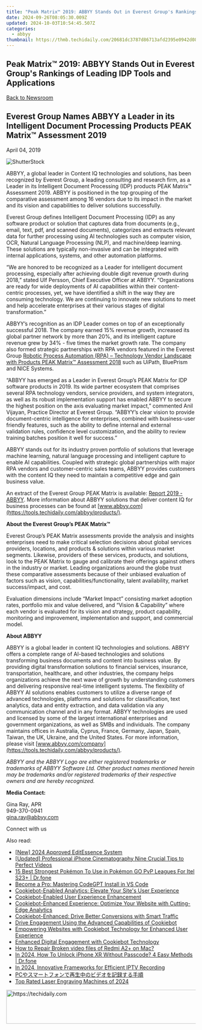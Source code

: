 ```yaml
---
title: "Peak Matrix™ 2019: ABBYY Stands Out in Everest Group's Rankings of Leading IDP Tools and Applications"
date: 2024-09-26T08:05:30.009Z
updated: 2024-10-03T10:54:45.507Z
categories:
  - abbyy
thumbnail: https://thmb.techidaily.com/20681dc3787d86713afd2395e0942d0819f5bca12434956d1fe5521df7d6718e.jpg
---
```


## Peak Matrix™ 2019: ABBYY Stands Out in Everest Group's Rankings of Leading IDP Tools and Applications

[Back to Newsroom](https://tools.techidaily.com/abbyy/products/)

## Everest Group Names ABBYY a Leader in its Intelligent Document Processing Products PEAK Matrix™ Assessment 2019

April 04, 2019

![ShutterStock](https://content.abbyy.com/-/media/project/abbyy/abbyy/branchtemplates/shutterstock_1272462163_1296-x-729.jpg?h=729&iar=0&w=1296)

ABBYY, a global leader in Content IQ technologies and solutions, has been recognized by Everest Group, a leading consulting and research firm, as a Leader in its Intelligent Document Processing (IDP) products PEAK Matrix™ Assessment 2019\. ABBYY is positioned in the top grouping of the comparative assessment among 16 vendors due to its impact in the market and its vision and capabilities to deliver solutions successfully.

Everest Group defines Intelligent Document Processing (IDP) as any software product or solution that captures data from documents (e.g., email, text, pdf, and scanned documents), categorizes and extracts relevant data for further processing using AI technologies such as computer vision, OCR, Natural Language Processing (NLP), and machine/deep learning. These solutions are typically non-invasive and can be integrated with internal applications, systems, and other automation platforms.

“We are honored to be recognized as a Leader for intelligent document processing, especially after achieving double digit revenue growth during 2018,” stated Ulf Persson, Chief Executive Officer at ABBYY. “Organizations are ready for wide deployments of AI capabilities within their content-centric processes, yet, we have identified a shift in the way they are consuming technology. We are continuing to innovate new solutions to meet and help accelerate enterprises at their various stages of digital transformation.”

ABBYY’s recognition as an IDP Leader comes on top of an exceptionally successful 2018\. The company earned 15% revenue growth, increased its global partner network by more than 20%, and its intelligent capture revenue grew by 34% - five times the market growth rate. The company also formed strategic partnerships with RPA vendors featured in the Everest Group [Robotic Process Automation (RPA) – Technology Vendor Landscape with Products PEAK Matrix™ Assessment 2018](https://www2.everestgrp.com/reportaction/EGR-2018-38-R-2595/Marketing "Robotic Process Automation (RPA) – Technology Vendor Landscape with Products PEAK Matrix™ Assessment 2018") such as UiPath, BluePrism and NICE Systems.

“ABBYY has emerged as a Leader in Everest Group’s PEAK Matrix for IDP software products in 2019\. Its wide partner ecosystem that comprises several RPA technology vendors, service providers, and system integrators, as well as its robust implementation support has enabled ABBYY to secure the highest position on the axis evaluating market impact,” commented Anil Vijayan, Practice Director at Everest Group. “ABBYY’s clear vision to provide document-centric intelligence for enterprises, combined with business-user friendly features, such as the ability to define internal and external validation rules, confidence level customization, and the ability to review training batches position it well for success.”

ABBYY stands out for its industry proven portfolio of solutions that leverage machine learning, natural language processing and intelligent capture to enable AI capabilities. Coupled with strategic global partnerships with major RPA vendors and customer-centric sales teams, ABBYY provides customers with the content IQ they need to maintain a competitive edge and gain business value.

An extract of the Everest Group PEAK Matrix is available: [Report 2019 - ABBYY](https://tools.techidaily.com/abbyy/products/). More information about ABBYY solutions that deliver content IQ for business processes can be found at [www.abbyy.com](https://tools.techidaily.com/abbyy/products/).

  
**About the Everest Group’s PEAK Matrix™**

Everest Group’s PEAK Matrix assessments provide the analysis and insights enterprises need to make critical selection decisions about global services providers, locations, and products & solutions within various market segments. Likewise, providers of these services, products, and solutions, look to the PEAK Matrix to gauge and calibrate their offerings against others in the industry or market. Leading organizations around the globe trust these comparative assessments because of their unbiased evaluation of factors such as vision, capabilities/functionality, talent availability, market success/impact, and cost.

Evaluation dimensions include “Market Impact” consisting market adoption rates, portfolio mix and value delivered, and “Vision & Capability” where each vendor is evaluated for its vision and strategy, product capability, monitoring and improvement, implementation and support, and commercial model.

  
**About ABBYY**

ABBYY is a global leader in content IQ technologies and solutions. ABBYY offers a complete range of AI-based technologies and solutions transforming business documents and content into business value. By providing digital transformation solutions to financial services, insurance, transportation, healthcare, and other industries, the company helps organizations achieve the next wave of growth by understanding customers and delivering responsive real-time intelligent systems. The flexibility of ABBYY AI solutions enables customers to utilize a diverse range of advanced technologies, platforms and solutions for classification, text analytics, data and entity extraction, and data validation via any communication channel and in any format. ABBYY technologies are used and licensed by some of the largest international enterprises and government organizations, as well as SMBs and individuals. The company maintains offices in Australia, Cyprus, France, Germany, Japan, Spain, Taiwan, the UK, Ukraine, and the United States. For more information, please visit [www.abbyy.com/company](https://tools.techidaily.com/abbyy/products/).

_ABBYY and the ABBYY Logo are either registered trademarks or trademarks of ABBYY Software Ltd. Other product names mentioned herein may be trademarks and/or registered trademarks of their respective owners and are hereby recognized._

  
**Media Contact:**

Gina Ray, APR  
949-370-0941  
gina.ray@abbyy.com  
  
Connect with us

<ins class="adsbygoogle"
     style="display:block"
     data-ad-format="autorelaxed"
     data-ad-client="ca-pub-7571918770474297"
     data-ad-slot="1223367746"></ins>

<ins class="adsbygoogle"
     style="display:block"
     data-ad-client="ca-pub-7571918770474297"
     data-ad-slot="8358498916"
     data-ad-format="auto"
     data-full-width-responsive="true"></ins>

<span class="atpl-alsoreadstyle">Also read:</span>
<div><ul>
<li><a href="https://facebook-video-footage.techidaily.com/new-2024-approved-editessence-system/"><u>[New] 2024 Approved EditEssence System</u></a></li>
<li><a href="https://extra-approaches.techidaily.com/updated-professional-iphone-cinematography-nine-crucial-tips-to-perfect-videos/"><u>[Updated] Professional iPhone Cinematography Nine Crucial Tips to Perfect Videos</u></a></li>
<li><a href="https://android-pokemon-go.techidaily.com/15-best-strongest-pokemon-to-use-in-pokemon-go-pvp-leagues-for-itel-s23plus-drfone-by-drfone-virtual-android/"><u>15 Best Strongest Pokémon To Use in Pokémon GO PvP Leagues For Itel S23+ | Dr.fone</u></a></li>
<li><a href="https://tech-hub.techidaily.com/become-a-pro-mastering-codegpt-install-in-vs-code/"><u>Become a Pro: Mastering CodeGPT Install in VS Code</u></a></li>
<li><a href="https://solve-popular.techidaily.com/cookiebot-enabled-analytics-elevate-your-sites-user-experience/"><u>Cookiebot-Enabled Analytics: Elevate Your Site's User Experience</u></a></li>
<li><a href="https://solve-popular.techidaily.com/cookiebot-enabled-user-experience-enhancement/"><u>Cookiebot-Enabled User Experience Enhancement</u></a></li>
<li><a href="https://solve-popular.techidaily.com/cookiebot-enhanced-experience-optimize-your-website-with-cutting-edge-analytics/"><u>Cookiebot-Enhanced Experience: Optimize Your Website with Cutting-Edge Analytics</u></a></li>
<li><a href="https://solve-popular.techidaily.com/cookiebot-enhanced-drive-better-conversions-with-smart-traffic/"><u>Cookiebot-Enhanced: Drive Better Conversions with Smart Traffic</u></a></li>
<li><a href="https://solve-popular.techidaily.com/drive-engagement-using-the-advanced-capabilities-of-cookiebot/"><u>Drive Engagement Using the Advanced Capabilities of Cookiebot</u></a></li>
<li><a href="https://solve-popular.techidaily.com/empowering-websites-with-cookiebot-technology-for-enhanced-user-experience/"><u>Empowering Websites with Cookiebot Technology for Enhanced User Experience</u></a></li>
<li><a href="https://solve-popular.techidaily.com/enhanced-digital-engagement-with-cookiebot-technology/"><u>Enhanced Digital Engagement with Cookiebot Technology</u></a></li>
<li><a href="https://blog-min.techidaily.com/how-to-repair-broken-video-files-of-redmi-a2plus-on-mac-by-stellar-video-repair-mobile-video-repair/"><u>How to Repair Broken video files of Redmi A2+ on Mac?</u></a></li>
<li><a href="https://iphone-unlock.techidaily.com/in-2024-how-to-unlock-iphone-xr-without-passcode-4-easy-methods-drfone-by-drfone-ios/"><u>In 2024, How To Unlock iPhone XR Without Passcode? 4 Easy Methods | Dr.fone</u></a></li>
<li><a href="https://digital-screen-recording.techidaily.com/in-2024-innovative-frameworks-for-efficient-iptv-recording/"><u>In 2024, Innovative Frameworks for Efficient IPTV Recording</u></a></li>
<li><a href="https://discover-bits.techidaily.com/1726027837635-pc/"><u>PCやスマートフォンで再生中のビデオを記録する手順</u></a></li>
<li><a href="https://hardware-tips.techidaily.com/top-rated-laser-engraving-machines-of-2024/"><u>Top Rated Laser Engraving Machines of 2024</u></a></li>
</ul></div>

<!-- affiliate ads begin -->
<a href="https://aligracehair.sjv.io/c/5597632/2087253/19272" target="_top" id="2087253">
  <img src="//a.impactradius-go.com/display-ad/19272-2087253" border="0" alt="https://techidaily.com" width="728" height="90"/>
</a>
<img height="0" width="0" src="https://aligracehair.sjv.io/i/5597632/2087253/19272" style="position:absolute;visibility:hidden;" border="0" />
<!-- affiliate ads end -->


